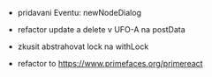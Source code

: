 - pridavani Eventu: newNodeDialog

- refactor update a delete v UFO-A na postData 
- zkusit abstrahovat lock na withLock
- refactor to https://www.primefaces.org/primereact